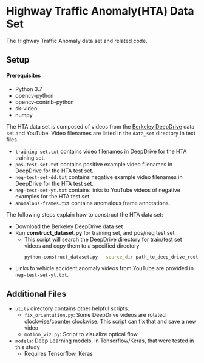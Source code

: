 # Highway Traffic Anomaly(HTA) Data Set
The Highway Traffic Anomaly data set and related code.

## Setup
#### Prerequisites
* Python 3.7
* opencv-python
* opencv-contrib-python
* sk-video
* numpy

The HTA data set is composed of videos from the [Berkeley DeepDrive](https://bdd-data.berkeley.edu/) data set and YouTube. Video
filenames are listed in the `data_set` directory in text files.
* `training-set.txt` contains video filenames in DeepDrive for the HTA training set.
* `pos-test-set.txt` contains positive example video filenames in DeepDrive for the HTA test set.
* `neg-test-set-dd.txt` contains negative example video filenames in DeepDrive for the HTA test set.
* `neg-test-set-yt.txt` contains links to YouTube videos of negative examples for the HTA test set.
* `anomalous-frames.txt` contains anomalous frame annotations.

The following steps explain how to construct the HTA 
data set: 
* Download the Berkeley DeepDrive data set
* Run **construct_dataset.py** for training set, and pos/neg test set
    * This script will search the DeepDrive directory for train/test set videos and copy them to a specified directory
        ```sh
      python construct_dataset.py --source_dir path_to_deep_drive_root --query_list data_set/training_set.txt --destination destination_path
* Links to vehicle accident anomaly videos from YouTube are provided in `neg-test-set-yt.txt`. 


## Additional Files
* `utils` directory contains other helpful scripts.
    * `fix_orientation.py`: Some DeepDrive videos are rotated clockwise/counter clockwise. This script can fix that and save a new video
    * `motion_viz.py`: Script to visualize optical flow
* `models`: Deep Learning models, in Tensorflow/Keras, that were tested in this study
    * Requires Tensorflow, Keras 
